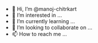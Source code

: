 - 👋 Hi, I’m @manoj-chitrkart
- 👀 I’m interested in ...
- 🌱 I’m currently learning ...
- 💞️ I’m looking to collaborate on ...
- 📫 How to reach me ...

<!---
manoj-chitrkart/manoj-chitrkart is a ✨ special ✨ repository because its `README.md` (this file) appears on your GitHub profile.
You can click the Preview link to take a look at your changes.
--->
